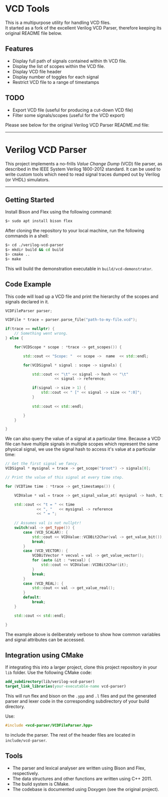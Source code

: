 
# VCD Tools
This is a multipurpose utility for handling VCD files.  
It started as a fork of the excellent Verilog VCD Parser, therefore keeping its original README file below.  

## Features
* Display full path of signals contained within th VCD file.
* Display the list of scopes within the VCD file.
* Display VCD file header
* Display number of toggles for each signal
* Restrict VCD file to a range of timestamps

## TODO
* Export VCD file (useful for producing a cut-down VCD file)
* Filter some signals/scopes (useful for the VCD export)

Please see below for the original Verilog VCD Parser README.md file:

---
# Verilog VCD Parser

This project implements a no-frills *Value Change Dump* (VCD) file parser, as
described in the IEEE System Verilog 1800-2012 standard. It can be used to
write custom tools which need to read signal traces dumped out by Verilog (or
VHDL) simulators.

---

## Getting Started

Install Bison and Flex using the following command:

```sh
$> sudo apt install bison flex
```

After cloning the repository to your local machine, run the following commands in a
shell:

```sh
$> cd ./verilog-vcd-parser
$> mkdir build && cd build
$> cmake ..
$> make
```

This will build the demonstration executable in `build/vcd-demonstrator`.

## Code Example

This code will load up a VCD file and print the hierarchy of the scopes
and signals declared in it.

```cpp
VCDFileParser parser;

VCDFile * trace = parser.parse_file("path-to-my-file.vcd");

if(trace == nullptr) {
    // Something went wrong.
} else {

    for(VCDScope * scope : *trace -> get_scopes()) {

        std::cout << "Scope: "  << scope ->  name  << std::endl;

        for(VCDSignal * signal : scope -> signals) {

            std::cout << "\t" << signal -> hash << "\t" 
                      << signal -> reference;

            if(signal -> size > 1) {
                std::cout << " [" << signal -> size << ":0]";
            }
            
            std::cout << std::endl;

        }
    }

}
```

We can also query the value of a signal at a particular time. Because a VCD
file can have multiple signals in multiple scopes which represent the same
physical signal, we use the signal hash to access it's value at a particular
time:

```cpp
// Get the first signal we fancy.
VCDSignal * mysignal = trace -> get_scope("$root") -> signals[0];

// Print the value of this signal at every time step.

for (VCDTime time : *trace -> get_timestamps()) {

    VCDValue * val = trace -> get_signal_value_at( mysignal -> hash, time);

    std::cout << "t = " << time
              << ", "   << mysignal -> reference
              << " = ";
    
    // Assumes val is not nullptr!
    switch(val -> get_type()) {
        case (VCD_SCALAR): {
            std::cout << VCDValue::VCDBit2Char(val -> get_value_bit());
            break;
        }
        case (VCD_VECTOR): {
            VCDBitVector * vecval = val -> get_value_vector();
            for (auto &it : *vecval) {
                std::cout << VCDValue::VCDBit2Char(it);
            }
            break;
        }
        case (VCD_REAL): {
            std::cout << val -> get_value_real();
        }
        default:
            break;
    }

    std::cout << std::endl;

}

```

The example above is deliberately verbose to show how common variables and
signal attributes can be accessed.


## Integration using CMake

If integrating this into a larger project, clone this project repository in your `lib` folder.
Use the following CMake code:

```cmake
add_subdirectory(lib/verilog-vcd-parser)
target_link_libraries(your-executable-name vcd-parser)
```

This will run flex and bison on the `.ypp` and `.l` files and put
the generated parser and lexer code in the corresponding subdirectory of your build directory.

Use:

```c++
#include <vcd-parser/VCDFileParser.hpp>
```

to include the parser. The rest of the header files are located in `include/vcd-parser`.

## Tools

- The parser and lexical analyser are written using Bison and Flex,
  respectively.
- The data structures and other functions are written using C++ 2011.
- The build system is CMake.
- The codebase is documented using Doxygen (see the original project).
